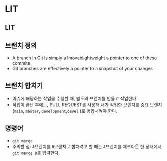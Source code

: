 # LIT

## LIT

## 브랜치 정의

- A branch in Git is simply a Imovablightweight a pointer to one of these commits
- Git branches are effectively a pointer to a snapshot of your changes

## 브랜치 합치기
- 이슈에 해당하는 작업을 수행할 때, 별도의 브랜치를 만들고 작업한다.
- 작업이 끝난 후에는, PULL REQUEST를 사용해 내가 작업한 브랜치를 중요 브랜치(`main`, `master`, `development`,`devel` )로 병합시켜야 한다.

## 명령어
- `git merge`
- 주의할 점: `A`브랜치를 `B`브랜치로 합치려고 할 때는 `A`브랜치를 체크아웃 한 상태에서 `git merge B`를 입력한다.
